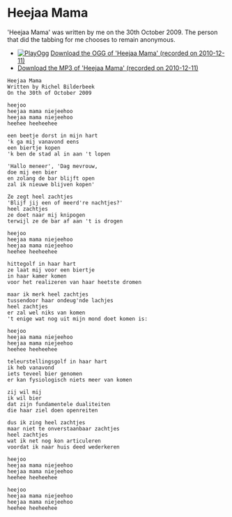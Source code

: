 # Heejaa Mama

'Heejaa Mama' was written by me on the 30th October
2009. The person that did the tabbing for me chooses to remain
anonymous.

 * [![PlayOgg](http://static.fsf.org/playogg/Play_ogg_80x15.png "I support PlayOgg!")](http://playogg.org) [Download the OGG of 'Heejaa Mama' (recorded on 2010-12-11)](http://www.richelbilderbeek.nl/CD07_HeejaaMama20101211.ogg)
 * [Download the MP3 of 'Heejaa Mama' (recorded on 2010-12-11)](http://www.richelbilderbeek.nl/CD07_HeejaaMama20101211.mp3)

```
Heejaa Mama
Written by Richel Bilderbeek
On the 30th of October 2009

heejoo
heejaa mama niejeehoo
heejaa mama niejeehoo
heehee heeheehee

een beetje dorst in mijn hart
'k ga mij vanavond eens
een biertje kopen
'k ben de stad al in aan 't lopen

'Hallo meneer', 'Dag mevrouw,
doe mij een bier
en zolang de bar blijft open
zal ik nieuwe blijven kopen'

Ze zegt heel zachtjes
'Blijf jij een of meerd're nachtjes?'
heel zachtjes
ze doet naar mij knipogen
terwijl ze de bar af aan 't is drogen

heejoo
heejaa mama niejeehoo
heejaa mama niejeehoo
heehee heeheehee

hittegolf in haar hart
ze laat mij voor een biertje
in haar kamer komen
voor het realizeren van haar heetste dromen

maar ik merk heel zachtjes
tussendoor haar ondeug'nde lachjes
heel zachtjes
er zal wel niks van komen
't enige wat nog uit mijn mond doet komen is:

heejoo
heejaa mama niejeehoo
heejaa mama niejeehoo
heehee heeheehee

teleurstellingsgolf in haar hart
ik heb vanavond
iets teveel bier genomen
er kan fysiologisch niets meer van komen

zij wil mij
ik wil bier
dat zijn fundamentele dualiteiten
die haar ziel doen openreiten

dus ik zing heel zachtjes
maar niet te onverstaanbaar zachtjes
heel zachtjes
wat ik net nog kon articuleren
voordat ik naar huis deed wederkeren

heejoo
heejaa mama niejeehoo
heejaa mama niejeehoo
heehee heeheehee

heejoo
heejaa mama niejeehoo
heejaa mama niejeehoo
heehee heeheehee
```
